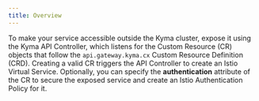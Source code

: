 ```yaml
---
title: Overview
---
```


To make your service accessible outside the Kyma cluster, expose it using the Kyma API Controller, which listens for the Custom Resource (CR) objects that follow the `api.gateway.kyma.cx` Custom Resource Definition (CRD). Creating a valid CR triggers the API Controller to create an Istio Virtual Service. Optionally, you can specify the **authentication** attribute of the CR to secure the exposed service and create an Istio Authentication Policy for it.
